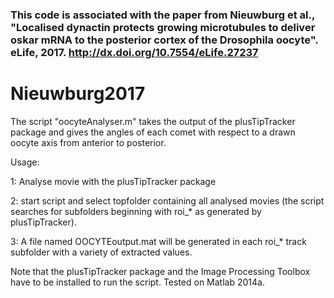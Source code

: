 

### This code is associated with the paper from Nieuwburg et al., "Localised dynactin protects growing microtubules to deliver oskar mRNA to the posterior cortex of the Drosophila oocyte". eLife, 2017. http://dx.doi.org/10.7554/eLife.27237

# Nieuwburg2017

The script "oocyteAnalyser.m" takes the output of the plusTipTracker package and gives the angles of each comet with respect to a drawn oocyte axis from anterior to posterior.

Usage:

1: Analyse movie with the plusTipTracker package

2: start script and select topfolder containing all analysed movies (the script searches for subfolders beginning with roi_* as generated by plusTipTracker).

3: A file named OOCYTEoutput.mat will be generated in each roi_* track subfolder with a variety of extracted values.

Note that the plusTipTracker package and the Image Processing Toolbox have to be installed to run the script. Tested on Matlab 2014a. 
